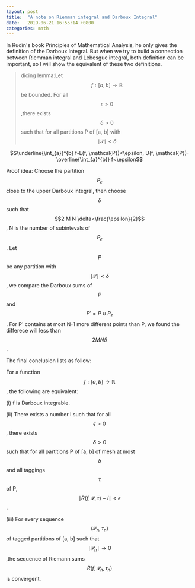 ```yaml
---
layout: post
title:  "A note on Riemman integral and Darboux Integral"
date:   2019-06-21 16:55:14 +0800
categories: math
---
```

In Rudin's book Principles of Mathematical Analysis, he only gives the definition of the Darboux Integral. But when we try to build a connection between Riemman integral and Lebesgue integral, both definition can be important, so I will show the equivalent of these two definitions.

>dicing lemma:Let $$f :[a, b] \rightarrow \mathbb{R}$$be bounded. For all $$\epsilon>0$$,there exists $$\delta>0$$ such that for all partitions P of [a, b] with $$\mid \mathcal{P}\mid <\delta$$


$$\underline{\int_{a}}^{b} f-L(f, \mathcal{P})<\epsilon, U(f, \mathcal{P})-\overline{\int_{a}^{b}} f<\epsilon$$


Proof idea: Choose the partition $$P_{\epsilon}$$ close to the upper Darboux integral, then choose $$\delta$$ such that $$2 M N \delta<\frac{\epsilon}{2}$$, N is the number of subintevals of $$P_{\epsilon}$$. Let $$P$$ be any partition with $$\mid \mathcal{P}\mid <\delta$$, we compare the Darboux sums of $$P$$ and $$P'=P\cup P_{\epsilon}$$. For P' contains at most N-1 more different points than P, we found the differece will less than $$2 M N \delta$$.


The final conclusion lists as follow:

For a function $$f :[a, b] \rightarrow \mathbb{R}$$, the following are equivalent:


(i) f is Darboux integrable.


(ii) There exists a number I such that for all $$\epsilon>0$$, there exists $$\delta>0$$ such that for all partitions P of [a, b] of mesh at most $$\delta$$ and all taggings $$\tau$$ of P,
$$\mid R(f, \mathcal{P}, \tau)-I\mid <\epsilon$$.


(iii) For every sequence $$\left(\mathcal{P}_{n}, \tau_{n}\right)$$ of tagged partitions of [a, b] such that $$\mid \mathcal{P}_{n}\mid  \rightarrow 0$$,the sequence of Riemann sums $$R\left(f, \mathcal{P}_{n}, \tau_{n}\right)$$ is convergent.